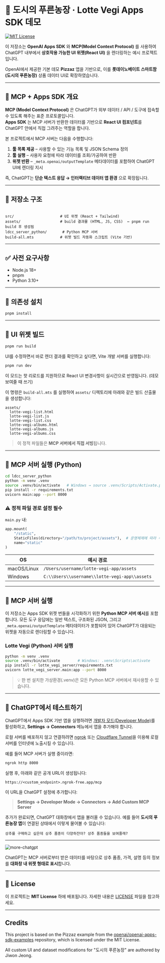 <!-- # Apps SDK Examples Gallery

[![MIT License](https://img.shields.io/badge/License-MIT-green.svg)](LICENSE)

This repository showcases example UI components to be used with the Apps SDK, as well as example MCP servers that expose a collection of components as tools.
It is meant to be used as a starting point and source of inspiration to build your own apps for ChatGPT.

## MCP + Apps SDK overview

The Model Context Protocol (MCP) is an open specification for connecting large language model clients to external tools, data, and user interfaces. An MCP server exposes tools that a model can call during a conversation and returns results according to the tool contracts. Those results can include extra metadata—such as inline HTML—that the Apps SDK uses to render rich UI components (widgets) alongside assistant messages.

Within the Apps SDK, MCP keeps the server, model, and UI in sync. By standardizing the wire format, authentication, and metadata, it lets ChatGPT reason about your connector the same way it reasons about built-in tools. A minimal MCP integration for Apps SDK implements three capabilities:

1. **List tools** – Your server advertises the tools it supports, including their JSON Schema input/output contracts and optional annotations (for example, `readOnlyHint`).
2. **Call tools** – When a model selects a tool, it issues a `call_tool` request with arguments that match the user intent. Your server executes the action and returns structured content the model can parse.
3. **Return widgets** – Alongside structured content, return embedded resources in the response metadata so the Apps SDK can render the interface inline in the Apps SDK client (ChatGPT).

Because the protocol is transport agnostic, you can host the server over Server-Sent Events or streaming HTTP—Apps SDK supports both.

The MCP servers in this demo highlight how each tool can light up widgets by combining structured payloads with `_meta.openai/outputTemplate` metadata returned from the MCP servers.

## Repository structure

- `src/` – Source for each widget example.
- `assets/` – Generated HTML, JS, and CSS bundles after running the build step.
- `pizzaz_server_node/` – MCP server implemented with the official TypeScript SDK.
- `pizzaz_server_python/` – Python MCP server that returns the Pizzaz widgets.
- `solar-system_server_python/` – Python MCP server for the 3D solar system widget.
- `build-all.mts` – Vite build orchestrator that produces hashed bundles for every widget entrypoint.

## Prerequisites

- Node.js 18+
- pnpm (recommended) or npm/yarn
- Python 3.10+ (for the Python MCP server)

## Install dependencies

Clone the repository and install the workspace dependencies:

```bash
pnpm install
```

> Using npm or yarn? Install the root dependencies with your preferred client and adjust the commands below accordingly.

## Build the components gallery

The components are bundled into standalone assets that the MCP servers serve as reusable UI resources.

```bash
pnpm run build
```

This command runs `build-all.mts`, producing versioned `.html`, `.js`, and `.css` files inside `assets/`. Each widget is wrapped with the CSS it needs so you can host the bundles directly or ship them with your own server.

To iterate on your components locally, you can also launch the Vite dev server:

```bash
pnpm run dev
```

## Serve the static assets

If you want to preview the generated bundles without the MCP servers, start the static file server after running a build:

```bash
pnpm run serve
```

The assets are exposed at [`http://localhost:4444`](http://localhost:4444) with CORS enabled so that local tooling (including MCP inspectors) can fetch them.

## Run the MCP servers

The repository ships several demo MCP servers that highlight different widget bundles:

- **Pizzaz (Node & Python)** – pizza-inspired collection of tools and components
- **Solar system (Python)** – 3D solar system viewer

Every tool response includes plain text content, structured JSON, and `_meta.openai/outputTemplate` metadata so the Apps SDK can hydrate the matching widget.

### Pizzaz Node server

```bash
cd pizzaz_server_node
pnpm start
```

### Pizzaz Python server

```bash
python -m venv .venv
source .venv/bin/activate
pip install -r pizzaz_server_python/requirements.txt
uvicorn ldcc_server_python.main:app --port 8000
```

### Solar system Python server

```bash
python -m venv .venv
source .venv/bin/activate
pip install -r solar-system_server_python/requirements.txt
uvicorn solar-system_server_python.main:app --port 8000
```

You can reuse the same virtual environment for all Python servers—install the dependencies once and run whichever entry point you need.

## Testing in ChatGPT

To add these apps to ChatGPT, enable [developer mode](https://platform.openai.com/docs/guides/developer-mode), and add your apps in Settings > Connectors.

To add your local server without deploying it, you can use a tool like [ngrok](https://ngrok.com/) to expose your local server to the internet.

For example, once your mcp servers are running, you can run:

```bash
ngrok http 8000
```

You will get a public URL that you can use to add your local server to ChatGPT in Settings > Connectors.

For example: `https://<custom_endpoint>.ngrok-free.app/mcp`

Once you add a connector, you can use it in ChatGPT conversations.

You can add your app to the conversation context by selecting it in the "More" options.

![more-chatgpt](https://github.com/user-attachments/assets/26852b36-7f9e-4f48-a515-aebd87173399)

You can then invoke tools by asking something related. For example, for the Pizzaz app, you can ask "What are the best pizzas in town?".

## Next steps

- Customize the widget data: edit the handlers in `pizzaz_server_node/src`, `pizzaz_server_python/main.py`, or the solar system server to fetch data from your systems.
- Create your own components and add them to the gallery: drop new entries into `src/` and they will be picked up automatically by the build script.

### Deploy your MCP server

You can use the cloud environment of your choice to deploy your MCP server.

Include this in the environment variables:

```
BASE_URL=https://your-server.com
```

This will be used to generate the HTML for the widgets so that they can serve static assets from this hosted url.

## Contributing

You are welcome to open issues or submit PRs to improve this app, however, please note that we may not review all suggestions.

## License

This project is licensed under the MIT License. See [LICENSE](./LICENSE) for details. -->



# 🍃 도시의 푸른농장 · Lotte Vegi Apps SDK 데모

[![MIT License](https://img.shields.io/badge/License-MIT-green.svg)](LICENSE)

이 저장소는 **OpenAI Apps SDK** 와 **MCP(Model Context Protocol)** 를 사용하여  
ChatGPT 내부에서 **상호작용 가능한 UI 위젯(React UI)** 을 렌더링하는 예시 프로젝트입니다.

OpenAI에서 제공한 기본 데모 **Pizzaz** 앱을 기반으로,
이를 **롯데이노베이트 스마트팜(도시의 푸른농장)** 상품 데이터 UI로 확장하였습니다.

---

## 🧭 MCP + Apps SDK 개요

**MCP (Model Context Protocol)** 은 ChatGPT가 외부 데이터 / API / 도구에 접속할 수 있도록 해주는 표준 프로토콜입니다.  
**Apps SDK** 는 MCP 서버가 반환한 데이터를 기반으로 **React UI 컴포넌트**를 ChatGPT 안에서 직접 그려주는 역할을 합니다.

본 프로젝트에서 MCP 서버는 다음을 수행합니다:

1. **툴 목록 제공** – 사용할 수 있는 기능 목록 및 JSON Schema 정의
2. **툴 실행** – 사용자 요청에 따라 데이터를 조회/가공하여 반환
3. **위젯 반환** – `_meta.openai/outputTemplate` 메타데이터를 포함하여 ChatGPT UI에 렌더링 지시

즉, ChatGPT는 **단순 텍스트 응답 → 인터랙티브 데이터 앱 환경** 으로 확장됩니다.

---

## 📁 저장소 구조

```

src/                     # UI 위젯 (React + Tailwind)
assets/                  # build 결과물 (HTML, JS, CSS)  ← pnpm run build 후 생성됨
ldcc_server_python/       # Python MCP 서버
build-all.mts            # 위젯 빌드 자동화 스크립트 (Vite 기반)

````

---

## ✅ 사전 요구사항

- Node.js 18+
- pnpm
- Python 3.10+

---

## 🔧 의존성 설치

```bash
pnpm install
````

---

## 🎨 UI 위젯 빌드

```bash
pnpm run build
```

UI를 수정하면서 바로 렌더 결과를 확인하고 싶다면, Vite 개발 서버를 실행합니다:

```bash
pnpm run dev
```

이 모드는 핫 리로드를 지원하므로 React UI 변경사항이 실시간으로 반영됩니다. (데모 보여줄 때 쓰기)


이 명령은 `build-all.mts` 를 실행하여 `assets/` 디렉토리에 아래와 같은 빌드 산출물을 생성합니다:

```
assets/
  lotte-vegi-list.html
  lotte-vegi-list.js
  lotte-vegi-list.css
  lotte-vegi-albums.html
  lotte-vegi-albums.js
  lotte-vegi-albums.css
```

> 이 정적 파일들은 **MCP 서버에서 직접 서빙**됩니다.

---

## 🥬 MCP 서버 실행 (Python)

```bash
cd ldcc_server_python
python -m venv .venv
source .venv/bin/activate   # Windows → source .venv/Scripts/Activate.ps1
pip install -r requirements.txt
uvicorn main:app --port 8000
```

### ⚠️ 정적 파일 경로 설정 필수

`main.py` 내:

```python
app.mount(
    "/static",
    StaticFiles(directory="/path/to/project/assets"),  # 운영체제에 따라 수정
    name="static"
)
```

| OS          | 예시 경로                                         |
| ----------- | --------------------------------------------- |
| macOS/Linux | `/Users/username/lotte-vegi-app/assets`       |
| Windows     | `C:\\Users\\username\\lotte-vegi-app\\assets` |

---
## 🥬 MCP 서버 실행

이 저장소는 Apps SDK 위젯 번들을 시각화하기 위한 **Python MCP 서버 예시**를 포함합니다.
모든 도구 응답에는 일반 텍스트, 구조화된 JSON, 그리고
`_meta.openai/outputTemplate` 메타데이터가 포함되어 있어 ChatGPT가 대응되는 위젯을 자동으로 렌더링할 수 있습니다.

### Lotte Vegi (Python) 서버 실행

```bash
python -m venv .venv
source .venv/bin/activate        # Windows: .venv\Scripts\activate
pip install -r lotte_vegi_server/requirements.txt
uvicorn lotte_vegi_server.main:app --port 8000
```

> 💡 한 번 설치한 가상환경(.venv)은 모든 Python MCP 서버에서 재사용할 수 있습니다.

---

## 💬 ChatGPT에서 테스트하기

ChatGPT에서 Apps SDK 기반 앱을 실행하려면
[개발자 모드(Developer Mode)](https://platform.openai.com/docs/guides/developer-mode)를 활성화하고,
**Settings → Connectors** 메뉴에서 앱을 추가해야 합니다.

로컬 서버를 배포하지 않고 연결하려면
[ngrok](https://ngrok.com/) 또는 [Cloudflare Tunnel](https://developers.cloudflare.com/cloudflare-one/connections/connect-apps/install-and-setup/tunnel-guide/)을 이용해
로컬 서버를 인터넷에 노출시킬 수 있습니다.

예를 들어 MCP 서버가 실행 중이라면:

```bash
ngrok http 8000
```

실행 후, 아래와 같은 공개 URL이 생성됩니다:

```
https://<custom_endpoint>.ngrok-free.app/mcp
```

이 URL을 ChatGPT 설정에 추가합니다:

> **Settings → Developer Mode → Connectors → Add Custom MCP Server**

추가가 완료되면, ChatGPT 대화창에서 앱을 불러올 수 있습니다.
예를 들어 **도시의 푸른농장 앱**이 연결된 상태에서 이렇게 물어볼 수 있습니다:

```
상추를 구매하고 싶은데 상추 품종이 다양하잔아? 상추 품종들을 보여줄래?
```

---

![more-chatgpt](https://github.com/user-attachments/assets/26852b36-7f9e-4f48-a515-aebd87173399)

ChatGPT는 MCP 서버로부터 받은 데이터를 바탕으로
상추 품종, 가격, 설명 등의 정보를 **대화창 내 위젯 형태로 표시**합니다.

---


## 📜 License

이 프로젝트는 **MIT License** 하에 배포됩니다.
자세한 내용은 [LICENSE](./LICENSE) 파일을 참고하세요.

---

## Credits
This project is based on the Pizzaz example from the
[openai/openai-apps-sdk-examples](https://github.com/openai/openai-apps-sdk-examples)
repository, which is licensed under the MIT License.


All custom UI and dataset modifications for "도시의 푸른농장" are authored by Jiwon Jeong.




